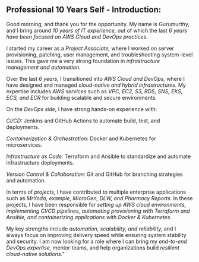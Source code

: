 ## Professional 10 Years Self - Introduction: 

Good morning, and thank you for the opportunity. My name is Gurumurthy, and I bring around *10 years of IT experience,* out of which the last *6 years have been focused on AWS Cloud and DevOps practices.*

I started my career as a *Project Associate,* where I worked on server provisioning, patching, user management, and troubleshooting system-level issues. This gave me a very strong foundation in *infrastructure management and automation.*

Over the last *6 years,* I transitioned into *AWS Cloud and DevOps,* where I have designed and managed *cloud-native and hybrid infrastructures.* My expertise includes *AWS services* such as *VPC, EC2, S3, RDS, SNS, EKS, ECS, and ECR* for building scalable and secure environments.

On the *DevOps side,* I have strong hands-on experience with:

*CI/CD:* Jenkins and GitHub Actions to automate build, test, and deployments.

*Containerization & Orchestration:* Docker and Kubernetes for microservices.

*Infrastructure as Code:* Terraform and Ansible to standardize and automate infrastructure deployments.

*Version Control & Collaboration:* Git and GitHub for branching strategies and automation.

In terms of *projects,* I have contributed to multiple enterprise applications such as *MrYoda, example, MicroGen, DLW, and Pharmacy Reports.* In these projects, I have been responsible for *setting up AWS cloud environments, implementing CI/CD pipelines, automating provisioning with Terraform and Ansible, and containerizing applications with Docker & Kubernetes.*

My key strengths include *automation, scalability, and reliability,* and I always focus on improving delivery speed while ensuring system stability and security. I am now looking for a role where I can bring my *end-to-end DevOps expertise,* mentor teams, and help organizations build *resilient cloud-native solutions."*